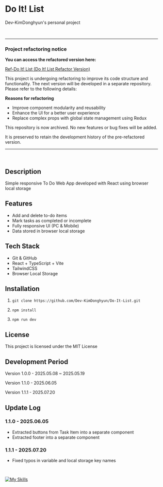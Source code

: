 # Do It! List

Dev-KimDonghyun's personal project

<br>

---

### Project refactoring notice

**You can access the refactored version here:**

[Ref-Do It! List (Do It! List Refactor Version)](https://github.com/Dev-KimDonghyun/Ref-Do-It-List.git)

This project is undergoing refactoring to improve its code structure and functionality. The next version will be developed in a separate repository. Please refer to the following details:

**Reasons for refactoring**

- Improve component modularity and reusability  
- Enhance the UI for a better user experience  
- Replace complex props with global state management using Redux


This repository is now archived. No new features or bug fixes will be added.

It is preserved to retain the development history of the pre-refactored version.

---

<br>

## Description

Simple responsive To Do Web App developed with React using browser local storage

## Features

- Add and delete to-do items
- Mark tasks as completed or incomplete
- Fully responsive UI (PC & Mobile)
- Data stored in browser local storage

## Tech Stack

- Git & GitHub
- React + TypeScript + Vite
- TailwindCSS
- Browser Local Storage

## Installation

1. ```git clone https://github.com/Dev-KimDonghyun/Do-It-List.git```

2. ```npm install```

3. ```npm run dev```

## License

This project is licensed under the MIT License

## Development Period

Version 1.0.0 - 2025.05.08 ~ 2025.05.19

Version 1.1.0 - 2025.06.05

Version 1.1.1 - 2025.07.20

## Update Log

### 1.1.0 - 2025.06.05

- Extracted buttons from Task Item into a separate component
- Extracted footer into a separate component

### 1.1.1 - 2025.07.20

- Fixed typos in variable and local storage key names

<br>

<a href="https://skillicons.dev"><img src="https://skillicons.dev/icons?i=git,github,vite,react,tailwindcss,typescript&theme=dark&perline=15" alt="My Skills" /></a>